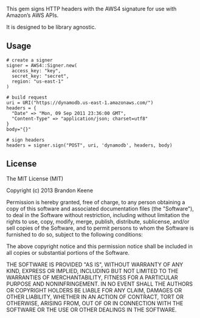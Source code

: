 This gem signs HTTP headers with the AWS4 signature for use with Amazon’s AWS APIs.

It is designed to be library agnostic.

## Usage

    # create a signer
    signer = AWS4::Signer.new(
      access_key: "key",
      secret_key: "secret",
      region: "us-east-1"
    )

    # build request
    uri = URI("https://dynamodb.us-east-1.amazonaws.com/")
    headers = {
      "Date" => "Mon, 09 Sep 2011 23:36:00 GMT",
      "Content-Type" => "application/json; charset=utf8"
    }
    body="{}"

    # sign headers
    headers = signer.sign("POST", uri, 'dynamodb', headers, body)

## License

The MIT License (MIT)

Copyright (c) 2013 Brandon Keene

Permission is hereby granted, free of charge, to any person obtaining a copy
of this software and associated documentation files (the "Software"), to deal
in the Software without restriction, including without limitation the rights
to use, copy, modify, merge, publish, distribute, sublicense, and/or sell
copies of the Software, and to permit persons to whom the Software is
furnished to do so, subject to the following conditions:

The above copyright notice and this permission notice shall be included in
all copies or substantial portions of the Software.

THE SOFTWARE IS PROVIDED "AS IS", WITHOUT WARRANTY OF ANY KIND, EXPRESS OR
IMPLIED, INCLUDING BUT NOT LIMITED TO THE WARRANTIES OF MERCHANTABILITY,
FITNESS FOR A PARTICULAR PURPOSE AND NONINFRINGEMENT. IN NO EVENT SHALL THE
AUTHORS OR COPYRIGHT HOLDERS BE LIABLE FOR ANY CLAIM, DAMAGES OR OTHER
LIABILITY, WHETHER IN AN ACTION OF CONTRACT, TORT OR OTHERWISE, ARISING FROM,
OUT OF OR IN CONNECTION WITH THE SOFTWARE OR THE USE OR OTHER DEALINGS IN
THE SOFTWARE.
